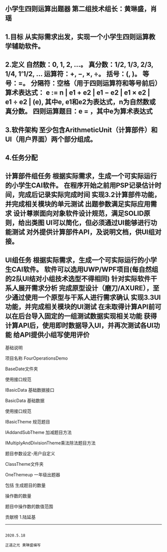 小学生四则运算出题器
第二组技术组长：黄琳盛，肖瑶
----------------------
1.目标
从实际需求出发，实现一个小学生四则运算教学辅助软件。
---------------------------------------------------------------------------
2.定义
自然数：0, 1, 2, …。
真分数：1/2, 1/3, 2/3, 1/4, 1’1/2, …
运算符：+, −, ×, ÷。
括号：(, )。
等号：=。
分隔符：空格（用于四则运算符和等号前后）
算术表达式：
e := n | e1 + e2 | e1 − e2 | e1 × e2 | e1 ÷ e2 | (e),
其中e, e1和e2为表达式，n为自然数或真分数。
四则运算题目：e = ，其中e为算术表达式
-----------------------------------------------------------------------
3.软件架构
至少包含ArithmeticUnit（计算部件）和UI（用户界面）两个部分组成。
--------------------------------------------------------------------------
4.任务分配
---------------------------------------------------------------------------
计算部件组任务
根据实际需求，生成一个可实际运行的小学生CAI软件。
在程序开始之前用PSP记录估计时间，完成后记录实际完成时间
实现3.2计算部件功能，并完成相关模块的单元测试
出题参数满足实际应用需求
设计尊崇面向对象软件设计规范，满足SOLID原则，给出类图
UI可以简化，但必须通过UI能够进行功能测试
对外提供计算部件API，及说明文档，供UI组对接。
--------------------------------------------------------------------------------
UI组任务
根据实际需求，生成一个可实际运行的小学生CAI软件。
软件可以选用UWP/WPF项目(每自然组的2队UI结对小组技术选型不得相同)
针对实际软件干系人展开需求分析
完成原型设计（磨刀/AXURE），至少通过使用一个原型与干系人进行需求确认
实现3.3UI功能，并完成相关模块的UI测试
在未取得计算API前可以在后台导入固定的一组测试数据实现相关功能
获得计算API后，使用即时数据导入UI，并再次测试各UI功能
给API提供小组写使用评价
----------------------------------------------------------------------------------



基础说明

项目名称  FourOperationsDemo

BaseDate文件夹

使用接口规范

IBasicData 基础数据接口    

BasicData 基础数据

使用接口规范

IBasicTheme  规范题目

IAddandSubTheme 加减题目方法

IMultiplyAndDivisionTheme乘法除法题目方法



题目参数设定-用户自定义

ClassTheme文件夹

OneThemeup  一年级出题器

包括
生成题目的数量

操作数的数量

题目中操作数的数值范围


贡献榜
1.陆延基

------------------------------------------------------------------------------------------------------------------------------


                                                                                                           2020.5.18
                                                                                                       正道之光 黄琳盛编写















